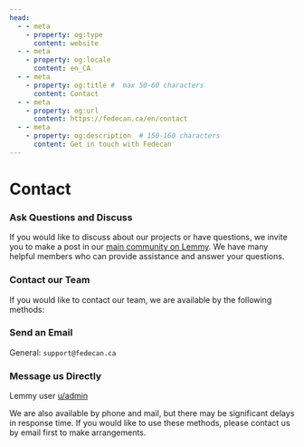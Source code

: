 ```yaml
---
head:
  - - meta
    - property: og:type
      content: website
  - - meta
    - property: og:locale
      content: en_CA
  - - meta
    - property: og:title #  max 50-60 characters
      content: Contact
  - - meta
    - property: og:url
      content: https://fedecan.ca/en/contact
  - - meta
    - property: og:description  # 150-160 characters
      content: Get in touch with Fedecan
---
```


# Contact

### Ask Questions and Discuss

If you would like to discuss about our projects or have questions, we invite you to make a post in our [main community on Lemmy](https://lemmy.ca/c/main). We have many helpful members who can provide assistance and answer your questions.


### Contact our Team

If you would like to contact our team, we are available by the following methods:

<div class="cards-container">
  <div class="card">
    <h3 class="text-with-icon">
      <Icon icon="ic:outline-email" width="1.2em" height="1.2em" />
      Send an Email
    </h3>
    <p>General: <code>support@fedecan.ca</code></p>
  </div>

  <div class="card">
    <h3 class="text-with-icon">
      <Icon icon="ic:outline-chat" width="1.2em" height="1.2em" />
      Message us Directly
    </h3>
    <p>Lemmy user <a href="https://lemmy.ca/u/admin">u/admin</a></p>
  </div>
</div>

We are also available by phone and mail, but there may be significant delays in response time. If you would like to use these methods, please contact us by email first to make arrangements.
